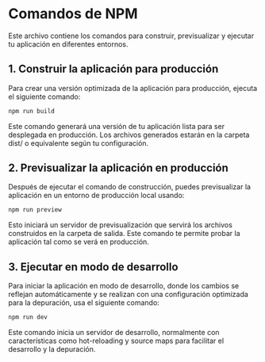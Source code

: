 # Comandos de NPM

Este archivo contiene los comandos para construir, previsualizar y ejecutar tu aplicación en diferentes entornos.

## 1. Construir la aplicación para producción

Para crear una versión optimizada de la aplicación para producción, ejecuta el siguiente comando:

```bash
npm run build
```

Este comando generará una versión de tu aplicación lista para ser desplegada en producción. Los archivos generados estarán en la carpeta dist/ o equivalente según tu configuración.

## 2. Previsualizar la aplicación en producción

Después de ejecutar el comando de construcción, puedes previsualizar la aplicación en un entorno de producción local usando:

```bash
npm run preview
```

Esto iniciará un servidor de previsualización que servirá los archivos construidos en la carpeta de salida. Este comando te permite probar la aplicación tal como se verá en producción.

## 3. Ejecutar en modo de desarrollo

Para iniciar la aplicación en modo de desarrollo, donde los cambios se reflejan automáticamente y se realizan con una configuración optimizada para la depuración, usa el siguiente comando:

```bash
npm run dev
```

Este comando inicia un servidor de desarrollo, normalmente con características como hot-reloading y source maps para facilitar el desarrollo y la depuración.
